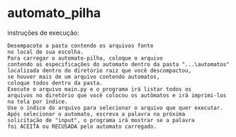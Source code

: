 # automato_pilha
instruções de execução:

    Desempacote a pasta contendo os arquivos fonte
    no local de sua escolha.
    Para carregar o automato-pilha, coloque o arquivo 
    contendo as especificações do automato dentro da pasta "...\automatos"
    localizada dentro do diretório raiz que você descompactou,
    se houver mais de um arquivo contendo automatos,
    coloque todos dentro da pasta.
    Execute o arquivo main.py e o programa irá listar todos os
    arquivos no diretório que você colocou os autômatos e irá imprimi-los na tela por índice.
    Use o índice do arquivo para selecionar o arquivo que quer executar.
    Após selecionar o automato, escreva a palavra na próxima
    solicitação de "input", o programa irá mostrar se a palavra
    foi ACEITA ou RECUSADA pelo automato carregado. 
